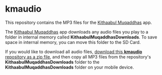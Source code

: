# kmaudio
 This repository contains the MP3 files for the [Kithaabul Muqaddhas](https://dhivehimediagroup.com/) app.

The [Kithaabul Muqaddhas](https://dhivehimediagroup.com/) app downloads any audio files you play to a folder in internal memory called **KithaabulMuqaddhasDownloads**. To save space in internal memory, you can move this folder to the SD Card. 

If you would like to download all audio files, [download this **kmaudio** repository as a zip file](https://github.com/dhivehimedia/kmaudio/archive/master.zip), and then copy all MP3 files from the repository's **KithaabulMuqaddhasDownloads** folder to the **KithaabulMuqaddhasDownloads** folder on your mobile device.
